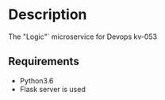 # Description
The "Logic"` microservice for Devops kv-053
## Requirements 
* Python3.6
* Flask server is used
